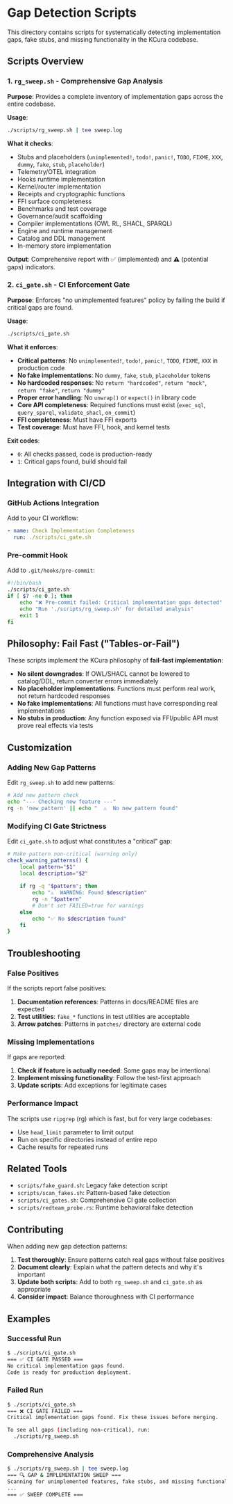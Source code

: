 # Gap Detection Scripts

This directory contains scripts for systematically detecting implementation gaps, fake stubs, and missing functionality in the KCura codebase.

## Scripts Overview

### 1. `rg_sweep.sh` - Comprehensive Gap Analysis
**Purpose**: Provides a complete inventory of implementation gaps across the entire codebase.

**Usage**:
```bash
./scripts/rg_sweep.sh | tee sweep.log
```

**What it checks**:
- Stubs and placeholders (`unimplemented!`, `todo!`, `panic!`, `TODO`, `FIXME`, `XXX`, `dummy`, `fake`, `stub`, `placeholder`)
- Telemetry/OTEL integration
- Hooks runtime implementation
- Kernel/router implementation
- Receipts and cryptographic functions
- FFI surface completeness
- Benchmarks and test coverage
- Governance/audit scaffolding
- Compiler implementations (OWL RL, SHACL, SPARQL)
- Engine and runtime management
- Catalog and DDL management
- In-memory store implementation

**Output**: Comprehensive report with ✅ (implemented) and ⚠️ (potential gaps) indicators.

### 2. `ci_gate.sh` - CI Enforcement Gate
**Purpose**: Enforces "no unimplemented features" policy by failing the build if critical gaps are found.

**Usage**:
```bash
./scripts/ci_gate.sh
```

**What it enforces**:
- **Critical patterns**: No `unimplemented!`, `todo!`, `panic!`, `TODO`, `FIXME`, `XXX` in production code
- **No fake implementations**: No `dummy`, `fake`, `stub`, `placeholder` tokens
- **No hardcoded responses**: No `return "hardcoded"`, `return "mock"`, `return "fake"`, `return "dummy"`
- **Proper error handling**: No `unwrap()` or `expect()` in library code
- **Core API completeness**: Required functions must exist (`exec_sql`, `query_sparql`, `validate_shacl`, `on_commit`)
- **FFI completeness**: Must have FFI exports
- **Test coverage**: Must have FFI, hook, and kernel tests

**Exit codes**:
- `0`: All checks passed, code is production-ready
- `1`: Critical gaps found, build should fail

## Integration with CI/CD

### GitHub Actions Integration
Add to your CI workflow:

```yaml
- name: Check Implementation Completeness
  run: ./scripts/ci_gate.sh
```

### Pre-commit Hook
Add to `.git/hooks/pre-commit`:

```bash
#!/bin/bash
./scripts/ci_gate.sh
if [ $? -ne 0 ]; then
    echo "❌ Pre-commit failed: Critical implementation gaps detected"
    echo "Run './scripts/rg_sweep.sh' for detailed analysis"
    exit 1
fi
```

## Philosophy: Fail Fast ("Tables-or-Fail")

These scripts implement the KCura philosophy of **fail-fast implementation**:

- **No silent downgrades**: If OWL/SHACL cannot be lowered to catalog/DDL, return converter errors immediately
- **No placeholder implementations**: Functions must perform real work, not return hardcoded responses
- **No fake implementations**: All functions must have corresponding real implementations
- **No stubs in production**: Any function exposed via FFI/public API must prove real effects via tests

## Customization

### Adding New Gap Patterns
Edit `rg_sweep.sh` to add new patterns:

```bash
# Add new pattern check
echo "--- Checking new feature ---"
rg -n 'new_pattern' || echo "  ⚠️  No new_pattern found"
```

### Modifying CI Gate Strictness
Edit `ci_gate.sh` to adjust what constitutes a "critical" gap:

```bash
# Make pattern non-critical (warning only)
check_warning_patterns() {
    local pattern="$1"
    local description="$2"
    
    if rg -q "$pattern"; then
        echo "⚠️  WARNING: Found $description"
        rg -n "$pattern"
        # Don't set FAILED=true for warnings
    else
        echo "✅ No $description found"
    fi
}
```

## Troubleshooting

### False Positives
If the scripts report false positives:

1. **Documentation references**: Patterns in docs/README files are expected
2. **Test utilities**: `fake_*` functions in test utilities are acceptable
3. **Arrow patches**: Patterns in `patches/` directory are external code

### Missing Implementations
If gaps are reported:

1. **Check if feature is actually needed**: Some gaps may be intentional
2. **Implement missing functionality**: Follow the test-first approach
3. **Update scripts**: Add exceptions for legitimate cases

### Performance Impact
The scripts use `ripgrep` (rg) which is fast, but for very large codebases:

- Use `head_limit` parameter to limit output
- Run on specific directories instead of entire repo
- Cache results for repeated runs

## Related Tools

- `scripts/fake_guard.sh`: Legacy fake detection script
- `scripts/scan_fakes.sh`: Pattern-based fake detection
- `scripts/ci_gates.sh`: Comprehensive CI gate collection
- `scripts/redteam_probe.rs`: Runtime behavioral fake detection

## Contributing

When adding new gap detection patterns:

1. **Test thoroughly**: Ensure patterns catch real gaps without false positives
2. **Document clearly**: Explain what the pattern detects and why it's important
3. **Update both scripts**: Add to both `rg_sweep.sh` and `ci_gate.sh` as appropriate
4. **Consider impact**: Balance thoroughness with CI performance

## Examples

### Successful Run
```bash
$ ./scripts/ci_gate.sh
=== ✅ CI GATE PASSED ===
No critical implementation gaps found.
Code is ready for production deployment.
```

### Failed Run
```bash
$ ./scripts/ci_gate.sh
=== ❌ CI GATE FAILED ===
Critical implementation gaps found. Fix these issues before merging.

To see all gaps (including non-critical), run:
  ./scripts/rg_sweep.sh
```

### Comprehensive Analysis
```bash
$ ./scripts/rg_sweep.sh | tee sweep.log
=== 🔍 GAP & IMPLEMENTATION SWEEP ===
Scanning for unimplemented features, fake stubs, and missing functionality...
...
=== ✅ SWEEP COMPLETE ===
```
